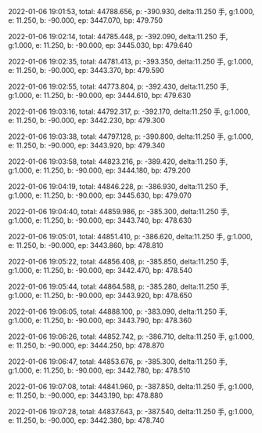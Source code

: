 2022-01-06 19:01:53, total: 44788.656, p: -390.930, delta:11.250 手, g:1.000, e: 11.250, b: -90.000, ep: 3447.070, bp: 479.750

2022-01-06 19:02:14, total: 44785.448, p: -392.090, delta:11.250 手, g:1.000, e: 11.250, b: -90.000, ep: 3445.030, bp: 479.640

2022-01-06 19:02:35, total: 44781.413, p: -393.350, delta:11.250 手, g:1.000, e: 11.250, b: -90.000, ep: 3443.370, bp: 479.590

2022-01-06 19:02:55, total: 44773.804, p: -392.430, delta:11.250 手, g:1.000, e: 11.250, b: -90.000, ep: 3444.610, bp: 479.630

2022-01-06 19:03:16, total: 44792.317, p: -392.170, delta:11.250 手, g:1.000, e: 11.250, b: -90.000, ep: 3442.230, bp: 479.300

2022-01-06 19:03:38, total: 44797.128, p: -390.800, delta:11.250 手, g:1.000, e: 11.250, b: -90.000, ep: 3443.920, bp: 479.340

2022-01-06 19:03:58, total: 44823.216, p: -389.420, delta:11.250 手, g:1.000, e: 11.250, b: -90.000, ep: 3444.180, bp: 479.200

2022-01-06 19:04:19, total: 44846.228, p: -386.930, delta:11.250 手, g:1.000, e: 11.250, b: -90.000, ep: 3445.630, bp: 479.070

2022-01-06 19:04:40, total: 44859.986, p: -385.300, delta:11.250 手, g:1.000, e: 11.250, b: -90.000, ep: 3443.740, bp: 478.630

2022-01-06 19:05:01, total: 44851.410, p: -386.620, delta:11.250 手, g:1.000, e: 11.250, b: -90.000, ep: 3443.860, bp: 478.810

2022-01-06 19:05:22, total: 44856.408, p: -385.850, delta:11.250 手, g:1.000, e: 11.250, b: -90.000, ep: 3442.470, bp: 478.540

2022-01-06 19:05:44, total: 44864.588, p: -385.280, delta:11.250 手, g:1.000, e: 11.250, b: -90.000, ep: 3443.920, bp: 478.650

2022-01-06 19:06:05, total: 44888.100, p: -383.090, delta:11.250 手, g:1.000, e: 11.250, b: -90.000, ep: 3443.790, bp: 478.360

2022-01-06 19:06:26, total: 44852.742, p: -386.710, delta:11.250 手, g:1.000, e: 11.250, b: -90.000, ep: 3444.250, bp: 478.870

2022-01-06 19:06:47, total: 44853.676, p: -385.300, delta:11.250 手, g:1.000, e: 11.250, b: -90.000, ep: 3442.780, bp: 478.510

2022-01-06 19:07:08, total: 44841.960, p: -387.850, delta:11.250 手, g:1.000, e: 11.250, b: -90.000, ep: 3443.190, bp: 478.880

2022-01-06 19:07:28, total: 44837.643, p: -387.540, delta:11.250 手, g:1.000, e: 11.250, b: -90.000, ep: 3442.380, bp: 478.740